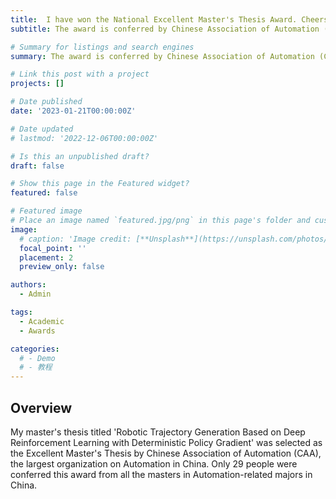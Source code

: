 ```yaml
---
title:  I have won the National Excellent Master's Thesis Award. Cheers!🥇
subtitle: The award is conferred by Chinese Association of Automation (CAA). Only 29 people were conferred this award.

# Summary for listings and search engines
summary: The award is conferred by Chinese Association of Automation (CAA). Only 29 people were conferred this award.

# Link this post with a project
projects: []

# Date published
date: '2023-01-21T00:00:00Z'

# Date updated
# lastmod: '2022-12-06T00:00:00Z'

# Is this an unpublished draft?
draft: false

# Show this page in the Featured widget?
featured: false

# Featured image
# Place an image named `featured.jpg/png` in this page's folder and customize its options here.
image:
  # caption: 'Image credit: [**Unsplash**](https://unsplash.com/photos/CpkOjOcXdUY)'
  focal_point: ''
  placement: 2
  preview_only: false

authors:
  - Admin

tags:
  - Academic
  - Awards

categories:
  # - Demo
  # - 教程
---
```



## Overview

My master's thesis titled 'Robotic Trajectory Generation Based on Deep Reinforcement Learning with Deterministic Policy Gradient' was selected as the Excellent Master's Thesis by Chinese Association of Automation (CAA), the largest organization on Automation in China. Only 29 people were conferred this award from all the masters in Automation-related majors in China.

